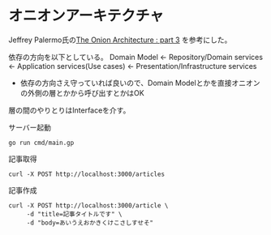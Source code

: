 # オニオンアーキテクチャ


Jeffrey Palermo氏の[The Onion Architecture : part 3](https://jeffreypalermo.com/2008/08/the-onion-architecture-part-3/) を参考にした。

依存の方向を以下としている。
Domain Model ← Repository/Domain services ← Application services(Use cases) ← Presentation/Infrastructure services
- 依存の方向さえ守っていれば良いので、Domain Modelとかを直接オニオンの外側の層とかから呼び出すとかはOK

層の間のやりとりはInterfaceを介す。


サーバー起動

```shell
go run cmd/main.gp
```

記事取得

```shell
curl -X POST http://localhost:3000/articles
```

記事作成

```shell
curl -X POST http://localhost:3000/article \
     -d "title=記事タイトルです" \
     -d "body=あいうえおかきくけこさしすせそ"
```

